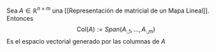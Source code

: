 Sea $A \in \mathbb{R}^{n\times m}$ una [[Representación de matricial de un Mapa Lineal]]. Entonces
$$
\text{Col}(A):= Span(A_{:,1},\dots,A_{:,m})
$$
Es el espacio vectorial generado por las columnas de $A$